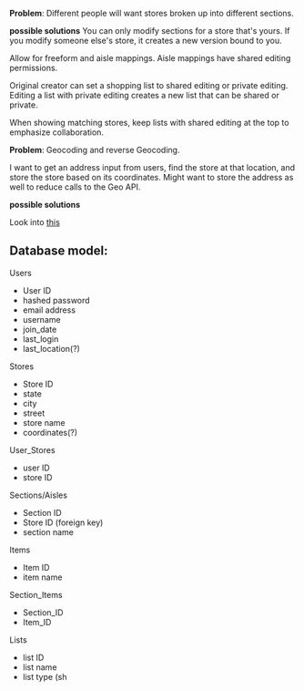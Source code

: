 **Problem**: Different people will want stores broken up into different sections.

**possible solutions**
You can only modify sections for a store that's yours. If you modify someone else's store, it creates a new version bound to you.

Allow for freeform and aisle mappings. Aisle mappings have shared editing permissions.

Original creator can set a shopping list to shared editing or private editing. Editing a list with private editing creates a new list that can be shared or private.

When showing matching stores, keep lists with shared editing at the top to emphasize collaboration.


**Problem**: Geocoding and reverse Geocoding.

I want to get an address input from users, find the store at that location, and store the store based on its coordinates. Might want to store the address as well to reduce calls to the Geo API. 

**possible solutions**

Look into [this](http://chrisalbon.com/python/geocoding_and_reverse_geocoding.html)

## Database model:

Users
* User ID
* hashed password
* email address
* username
* join_date
* last_login
* last_location(?)

Stores
* Store ID
* state
* city
* street
* store name
* coordinates(?)

User_Stores
* user ID
* store ID

Sections/Aisles
* Section ID
* Store ID (foreign key)
* section name

Items
* Item ID
* item name

Section_Items
* Section_ID
* Item_ID

Lists
* list ID
* list name
* list type (sh
